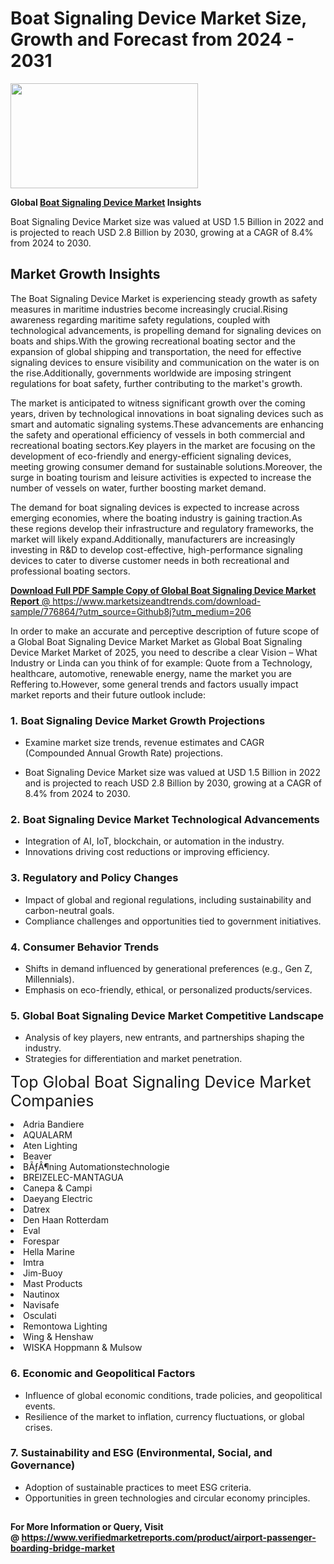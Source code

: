 <H1>Boat Signaling Device Market Size, Growth and Forecast from 2024 - 2031</H1><img class="aligncenter size-medium wp-image-584254" src="https://thirdeyenews.in/wp-content/uploads/2024/09/Global-Market-Research-300x168.jpeg" alt="" width="300" height="168" /><p><strong>Global&nbsp;<a href="https://www.marketsizeandtrends.com/download-sample/776864/?utm_source=Github8j?utm_medium=206">Boat Signaling Device Market</a> Insights</strong></p><p>Boat Signaling Device Market size was valued at USD 1.5 Billion in 2022 and is projected to reach USD 2.8 Billion by 2030, growing at a CAGR of 8.4% from 2024 to 2030.</p><p><h2>Market Growth Insights</h2> <p>The Boat Signaling Device Market is experiencing steady growth as safety measures in maritime industries become increasingly crucial.Rising awareness regarding maritime safety regulations, coupled with technological advancements, is propelling demand for signaling devices on boats and ships.With the growing recreational boating sector and the expansion of global shipping and transportation, the need for effective signaling devices to ensure visibility and communication on the water is on the rise.Additionally, governments worldwide are imposing stringent regulations for boat safety, further contributing to the market's growth.</p> <p><a href="#"></a></p> <p>The market is anticipated to witness significant growth over the coming years, driven by technological innovations in boat signaling devices such as smart and automatic signaling systems.These advancements are enhancing the safety and operational efficiency of vessels in both commercial and recreational boating sectors.Key players in the market are focusing on the development of eco-friendly and energy-efficient signaling devices, meeting growing consumer demand for sustainable solutions.Moreover, the surge in boating tourism and leisure activities is expected to increase the number of vessels on water, further boosting market demand.</p> <p>The demand for boat signaling devices is expected to increase across emerging economies, where the boating industry is gaining traction.As these regions develop their infrastructure and regulatory frameworks, the market will likely expand.Additionally, manufacturers are increasingly investing in R&D to develop cost-effective, high-performance signaling devices to cater to diverse customer needs in both recreational and professional boating sectors.</p> <p><a href="#"></p><p><span class=""><strong>Download Full PDF Sample Copy of Global Boat Signaling Device Market Report</strong> @ <a href="https://www.marketsizeandtrends.com/download-sample/776864/?utm_source=Github8j?utm_medium=206" target="_blank">https://www.marketsizeandtrends.com/download-sample/776864/?utm_source=Github8j?utm_medium=206</a></span></p><p>In order to make an accurate and perceptive description of future scope of a Global&nbsp;Boat Signaling Device Market Market as Global&nbsp;Boat Signaling Device Market Market of 2025, you need to describe a clear Vision &ndash; What Industry or Linda can you think of for example: Quote from a Technology, healthcare, automotive, renewable energy, name the market you are Reffering to.However, some general trends and factors usually impact market reports and their future outlook include:</p><h3>1.&nbsp;<strong>Boat Signaling Device Market Growth Projections</strong></h3><ul><li>Examine market size trends, revenue estimates and CAGR (Compounded Annual Growth Rate) projections.</li><li><p>Boat Signaling Device Market size was valued at USD 1.5 Billion in 2022 and is projected to reach USD 2.8 Billion by 2030, growing at a CAGR of 8.4% from 2024 to 2030.</p></li></ul><h3>2.&nbsp;<strong>Boat Signaling Device Market Technological Advancements</strong></h3><ul><li>Integration of AI, IoT, blockchain, or automation in the industry.</li><li>Innovations driving cost reductions or improving efficiency.</li></ul><h3>3.&nbsp;<strong>Regulatory and Policy Changes</strong></h3><ul><li>Impact of global and regional regulations, including sustainability and carbon-neutral goals.</li><li>Compliance challenges and opportunities tied to government initiatives.</li></ul><h3>4.&nbsp;<strong>Consumer Behavior Trends</strong></h3><ul><li>Shifts in demand influenced by generational preferences (e.g., Gen Z, Millennials).</li><li>Emphasis on eco-friendly, ethical, or personalized products/services.</li></ul><h3>5.&nbsp;<strong>Global Boat Signaling Device Market Competitive Landscape</strong></h3><ul><li>Analysis of key players, new entrants, and partnerships shaping the industry.</li><li>Strategies for differentiation and market penetration.</li></ul><p data-pm-slice="1 1 []"><span style="color: inherit; font-family: inherit; font-size: 25px;">Top Global Boat Signaling Device Market Companies</span></p><div class="" data-test-id=""><p><li>Adria Bandiere</li><li> AQUALARM</li><li> Aten Lighting</li><li> Beaver</li><li> BÃƒÂ¶ning Automationstechnologie</li><li> BREIZELEC-MANTAGUA</li><li> Canepa & Campi</li><li> Daeyang Electric</li><li> Datrex</li><li> Den Haan Rotterdam</li><li> Eval</li><li> Forespar</li><li> Hella Marine</li><li> Imtra</li><li> Jim-Buoy</li><li> Mast Products</li><li> Nautinox</li><li> Navisafe</li><li> Osculati</li><li> Remontowa Lighting</li><li> Wing & Henshaw</li><li> WISKA Hoppmann & Mulsow</li></p></div><h3>6.&nbsp;<strong>Economic and Geopolitical Factors</strong></h3><ul><li>Influence of global economic conditions, trade policies, and geopolitical events.</li><li>Resilience of the market to inflation, currency fluctuations, or global crises.</li></ul><h3>7.&nbsp;<strong>Sustainability and ESG (Environmental, Social, and Governance)</strong></h3><ul><li>Adoption of sustainable practices to meet ESG criteria.</li><li>Opportunities in green technologies and circular economy principles.</li></ul><h2><strong style="font-size: 14px;">For More Information or Query, Visit @&nbsp;</strong><a style="background-color: #ffffff; font-size: 14px;" href="https://www.marketsizeandtrends.com/report/boat-signaling-device-market/" target="_blank">https://www.verifiedmarketreports.com/product/airport-passenger-boarding-bridge-market</a></h2>